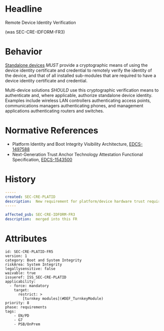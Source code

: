 # Headline
Remote Device Identity Verification 

(was SEC-CRE-IDFORM-FR3)


# Behavior
[Standalone devices](#DEF_StandaloneDevice) _MUST_ provide a cryptographic means of using the device identity certificate and credential to remotely verify the identity of the device, and that of all installed sub-modules that are required to have a device identity certificate and credential. 

Multi-device solutions _SHOULD_ use this cryptographic verification means to authenticate and, where applicable, authorize standalone device identity. Examples include wireless LAN controllers authenticating access points, communications managers authenticating phones, and management applications authenticating routers and switches. 

# Normative References 

* Platform Identity and Boot Integrity Visibility Architecture, [EDCS-1497588](https://docs.cisco.com/share/proxy/alfresco/url?docnum=EDCS-1497588&ver=LATEST)
* Next-Generation Trust Anchor Technology Attestation Functional Specification, [EDCS-1543500](https://docs.cisco.com/share/proxy/alfresco/url?docnum=EDCS-1543500&ver=LATEST) 


# History
```yaml
-----
created: SEC-CRE-PLATID
description:  New requirement for platform/device hardware trust requirements
-----

affected_psb: SEC-CRE-IDFORM-FR3
description:  merged into this FR 

```

# Attributes

    id: SEC-CRE-PLATID-FR5
    version: 1
    category: Boot and System Integrity
    riskArea: System Integrity
    legallysensitive: false
    waivable: true
    issueref: ISS_SEC-CRE-PLATID
    applicability:
      - force: mandatory
        target:
          restrict: >
            [turnkey modules](#DEF_TurnkeyModule)
    priority: 8
    phase: requirements
    tags:
        - EN/PD
        - G7
        - PSB/OnPrem
